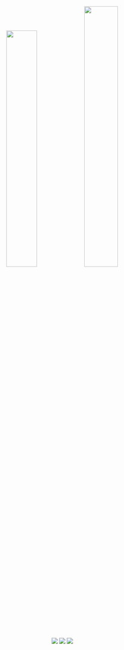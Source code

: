 
##
<div style="dsplay: inline_block;" align="center">
  <img width="40%" src="https://github-readme-stats.vercel.app/api?username=gabriel-nascimento-sousa&show_icons=true&theme=transparent">
  <img  width="42%" src="https://github-readme-stats.vercel.app/api/top-langs/?username=gabriel-nascimento-sousa&layout=compact">
</div>

##

<div align="center"> 
  <a href="https://www.linkedin.com/in/gabriel-nascimento-sousa-795129149/" target="_blank"><img src="https://img.shields.io/badge/-LinkedIn-%230077B5?style=for-the-badge&logo=linkedin&logoColor=white" target="_blank"></a> 
  <a href="https://instagram.com/rafaballerini" target="_blank"><img src="https://img.shields.io/badge/-Instagram-%23E4405F?style=for-the-badge&logo=instagram&logoColor=white" target="_blank"></a>
  <a href = "mailto:sousa.gabriel.dev@gmail.com"><img src="https://img.shields.io/badge/-Gmail-%23333?style=for-the-badge&logo=gmail&logoColor=white" target="_blank"></a>
  
  
</div>
